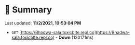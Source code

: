 # 📖 Summary
Last updated: **11/2/2021, 10:53:04 PM**

- `GET` [https://Bhadwa-sala.toxicblte.repl.co](https://Bhadwa-sala.toxicblte.repl.co) - **Down** (120171ms)

